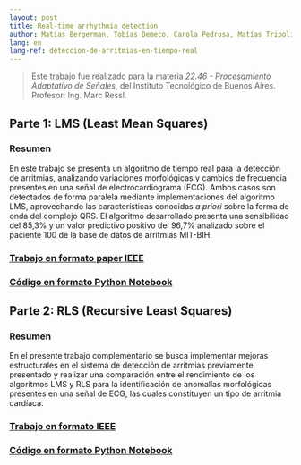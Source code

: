 ```yaml
---
layout: post
title: Real-time arrhythmia detection
author: Matías Bergerman, Tobías Demeco, Carola Pedrosa, Matías Tripoli
lang: en
lang-ref: deteccion-de-arritmias-en-tiempo-real
---
```


> Este trabajo fue realizado para la materia *22.46 - Procesamiento Adaptativo de Señales*, del Instituto Tecnológico de Buenos Aires. Profesor: Ing. Marc Ressl.

## Parte 1: LMS (Least Mean Squares)

### Resumen
En este trabajo se presenta un algoritmo de tiempo real para la detección de arritmias, analizando variaciones morfológicas y cambios de frecuencia presentes en una señal de electrocardiograma (ECG). Ambos casos son detectados de forma paralela mediante implementaciones del algoritmo LMS, aprovechando las características conocidas *a priori* sobre la forma de onda del complejo QRS. El algoritmo desarrollado presenta una sensibilidad del 85,3% y un valor predictivo positivo del 96,7% analizado sobre el paciente 100 de la base de datos de arritmias MIT-BIH.

### [Trabajo en formato paper IEEE](https://github.com/mbergerman/Procesamiento-Adaptativo/blob/main/Proyecto%201/PASA_Proyecto_1_G2.pdf)

### [Código en formato Python Notebook](https://github.com/mbergerman/Procesamiento-Adaptativo/blob/main/Proyecto%201/PASA_P1_G2.ipynb)

## Parte 2: RLS (Recursive Least Squares)

### Resumen
En el presente trabajo complementario se busca implementar mejoras estructurales en el sistema de detección de arritmias previamente presentado y realizar una comparación entre el rendimiento de los algoritmos LMS y RLS para la identificación de anomalías morfológicas presentes en una señal de ECG, las cuales constituyen un tipo de arritmia cardíaca.

### [Trabajo en formato IEEE](https://github.com/mbergerman/Procesamiento-Adaptativo/blob/main/Proyecto%202/PASA_Proyecto_2_G2.pdf)

### [Código en formato Python Notebook](https://github.com/mbergerman/Procesamiento-Adaptativo/blob/main/Proyecto%202/PASA_P2_G2.ipynb)